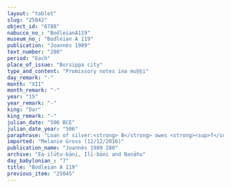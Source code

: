 ```yaml
---
layout: "tablet"
slug: "25042"
object_id: "6788"
nabucco_no_: "BodleianA119"
museum_no_: "Bodleian A 119"
publication: "Joannès 1989"
text_number: "280"
period: "Each"
place_of_issue: "Borsippa city"
type_and_content: "Promissory notes ina muẖẖi"
day_remark: "-"
month: "XII"
month_remark: "-"
year: "15"
year_remark: "-"
king: "Dar"
king_remark: "-"
julian_date: "506 BCE"
julian_date_year: "506"
paraphrase: "Loan of silver:<strong> B</strong> owes <strong><sup>f</sup>A </strong>&frac12; mina of white scrap silver (<em>kaspu peṣ&ucirc; nuhhutu</em>), without interest (<em>qaqqadu</em>). The debt will bear a monthly interest of 1 shekel of white silver per mina (20%). This is apart (<em>elat</em>) from the previous promissory note (<em>u&rsquo;iltu</em>) for which <strong><sup>f</sup>C</strong>, slave of <strong>B</strong>, is placed as a pledge to <strong><sup>f</sup>A</strong>. 8 witnesses (including [&hellip;]-ēṭir/Nab&ucirc;-&scaron;umu-uṣur//Ahhia&rsquo;ūtu and Rēmūtu/Nab&ucirc;-aplu-iddin//Ahhia&rsquo;ūtu) and the scribe as well as another witness listed at the end of the document.<br /> &nbsp;<br /> <strong><sup>f</sup></strong><strong>A</strong> = <sup>f</sup>Turinnītu/Nab&ucirc;-&scaron;umu-uṣur//Ahhia&rsquo;ūtu; <strong>B</strong> = Ahu&scaron;unu/Nab&ucirc;-mu&scaron;ētiq-uddi/Nanāhu;&nbsp; <strong><sup>f</sup>C</strong> = <sup>f</sup>&Scaron;aharratu; Scribe = Nab&ucirc;-uṣur&scaron;u/Nab&ucirc;-ahhē-bulliṭ//&Scaron;ang&ucirc;-Ninurta<br /> &nbsp;"
imported: "Melanie Gross (12/12/2016)"
publication_name: "Joannès 1989 280"
archive: "Ea-ilūtu-bāni, Ilī-bāni and Nanāhu"
day_babylonian_: "7"
title: "Bodleian A 119"
previous_item: "25045"
---
```

